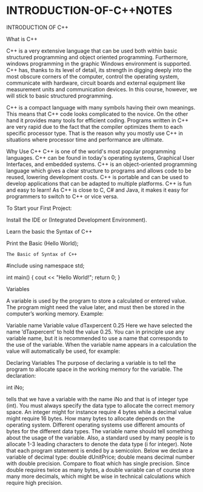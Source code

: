 # INTRODUCTION-OF-C++NOTES


INTRODUCTION OF C++ 


What is C++ 

C++ is a very extensive language that can be used both within basic structured programming and object oriented
programming. Furthermore, windows programming in the graphic Windows environment is supported. C++ has, thanks
to its level of detail, its strength in digging deeply into the most obscure corners of the computer, control the operating
system, communicate with hardware, circuit boards and external equipment like measurement units and communication
devices. In this course, however, we will stick to basic structured programming.

C++ is a compact language with many symbols having their own meanings. This means that C++ code looks complicated
to the novice. On the other hand it provides many tools for efficient coding. Programs written in C++ are very rapid due
to the fact that the compiler optimizes them to each specific processor type. That is the reason why you mostly use C++
in situations where processor time and performance are ultimate.


Why Use C++
C++ is one of the world's most popular programming languages.
C++ can be found in today's operating systems, Graphical User Interfaces, and embedded systems.
C++ is an object-oriented programming language which gives a clear structure to programs and allows code to be reused, lowering development costs.
C++ is portable and can be used to develop applications that can be adapted to multiple platforms.
C++ is fun and easy to learn!
As C++ is close to C, C# and Java, it makes it easy for programmers to switch to C++ or vice versa.







To Start your First Project: 

Install the IDE or (Integrated Development Environment).


Learn the basic the Syntax of C++ 

Print the Basic (Hello World);





    The Basic of Syntax of C++


#include <iostream>
using namespace std;

int main() {
  cout << "Hello World!";
  return 0;
}





Variables

A variable is used by the program to store a calculated or entered value. The program might need the value later, and
must then be stored in the computer’s working memory. Example:

Variable name
 Variable value
dTaxpercent 0.25
Here we have selected the name ’dTaxpercent’ to hold the value 0.25. You can in principle use any variable name, but it is
recommended to use a name that corresponds to the use of the variable. When the variable name appears in a calculation
the value will automatically be used, for example:




Declaring Variables
The purpose of declaring a variable is to tell the program to allocate space in the working memory for the variable. The
declaration:

int iNo;


tells that we have a variable with the name iNo and that is of integer type (int). You must always specify the data type to
allocate the correct memory space. An integer might for instance require 4 bytes while a decimal value might require 16
bytes. How many bytes to allocate depends on the operating system. Different operating systems use different amounts
of bytes for the different data types.
The variable name should tell something about the usage of the variable. Also, a standard used by many people is to
allocate 1-3 leading characters to denote the data type (i for integer).
Note that each program statement is ended by a semicolon.
Below we declare a variable of decimal type:
double dUnitPrice;
double means decimal number with double precision. Compare to float which has single precision. Since double
requires twice as many bytes, a double variable can of course store many more decimals, which might be wise in
technical calculations which require high precision.


 




